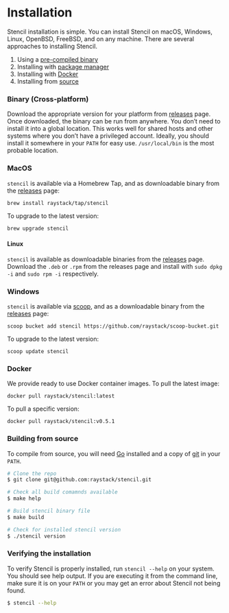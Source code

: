 # Installation

Stencil installation is simple. You can install Stencil on macOS, Windows, Linux, OpenBSD, FreeBSD, and on any machine. There are several approaches to installing Stencil.

1. Using a [pre-compiled binary](#binary-cross-platform)
2. Installing with [package manager](#MacOS)
3. Installing with [Docker](#Docker)
4. Installing from [source](#building-from-source)

### Binary (Cross-platform)

Download the appropriate version for your platform from [releases](https://github.com/raystack/stencil/releases) page. Once downloaded, the binary can be run from anywhere.
You don’t need to install it into a global location. This works well for shared hosts and other systems where you don’t have a privileged account.
Ideally, you should install it somewhere in your `PATH` for easy use. `/usr/local/bin` is the most probable location.

### MacOS

`stencil` is available via a Homebrew Tap, and as downloadable binary from the [releases](https://github.com/raystack/stencil/releases/latest) page:

```sh
brew install raystack/tap/stencil
```

To upgrade to the latest version:

```
brew upgrade stencil
```

#### Linux

`stencil` is available as downloadable binaries from the [releases](https://github.com/raystack/stencil/releases/latest) page. Download the `.deb` or `.rpm` from the releases page and install with `sudo dpkg -i` and `sudo rpm -i` respectively.

### Windows

`stencil` is available via [scoop](https://scoop.sh/), and as a downloadable binary from the [releases](https://github.com/raystack/stencil/releases/latest) page:

```
scoop bucket add stencil https://github.com/raystack/scoop-bucket.git
```

To upgrade to the latest version:

```
scoop update stencil
```

### Docker

We provide ready to use Docker container images. To pull the latest image:

```
docker pull raystack/stencil:latest
```

To pull a specific version:

```
docker pull raystack/stencil:v0.5.1
```

### Building from source

To compile from source, you will need [Go](https://golang.org/) installed and a copy of [git](https://www.git-scm.com/) in your `PATH`.

```bash
# Clone the repo
$ git clone git@github.com:raystack/stencil.git

# Check all build comamnds available
$ make help

# Build stencil binary file
$ make build

# Check for installed stencil version
$ ./stencil version
```

### Verifying the installation

To verify Stencil is properly installed, run `stencil --help` on your system. You should see help output. If you are executing it from the command line, make sure it is on your `PATH` or you may get an error about Stencil not being found.

```bash
$ stencil --help
```
